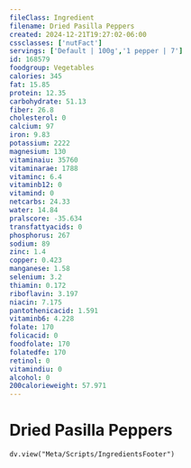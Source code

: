 ```yaml
---
fileClass: Ingredient
filename: Dried Pasilla Peppers
created: 2024-12-21T19:27:02-06:00
cssclasses: ['nutFact']
servings: ['Default | 100g','1 pepper | 7']
id: 168579
foodgroup: Vegetables
calories: 345
fat: 15.85
protein: 12.35
carbohydrate: 51.13
fiber: 26.8
cholesterol: 0
calcium: 97
iron: 9.83
potassium: 2222
magnesium: 130
vitaminaiu: 35760
vitaminarae: 1788
vitaminc: 6.4
vitaminb12: 0
vitamind: 0
netcarbs: 24.33
water: 14.84
pralscore: -35.634
transfattyacids: 0
phosphorus: 267
sodium: 89
zinc: 1.4
copper: 0.423
manganese: 1.58
selenium: 3.2
thiamin: 0.172
riboflavin: 3.197
niacin: 7.175
pantothenicacid: 1.591
vitaminb6: 4.228
folate: 170
folicacid: 0
foodfolate: 170
folatedfe: 170
retinol: 0
vitamindiu: 0
alcohol: 0
200calorieweight: 57.971
---
```


# Dried Pasilla Peppers

```dataviewjs
dv.view("Meta/Scripts/IngredientsFooter")
```